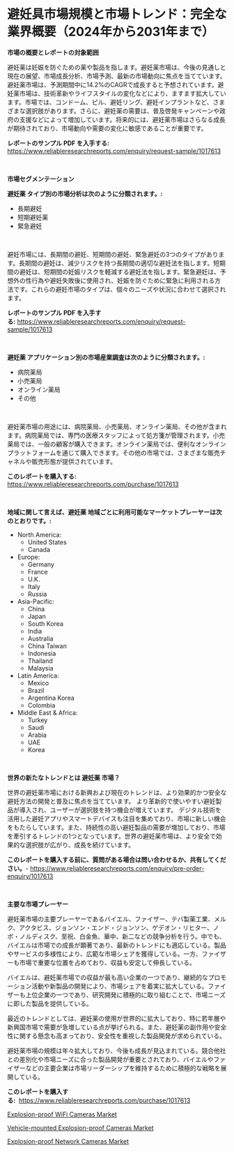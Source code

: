 <p><h1>避妊具市場規模と市場トレンド：完全な業界概要（2024年から2031年まで）</h1></p><p><strong>市場の概要とレポートの対象範囲</strong></p>
<p><p>避妊薬は妊娠を防ぐための薬や製品を指します。避妊薬市場は、今後の見通しと現在の展望、市場成長分析、市場予測、最新の市場動向に焦点を当てています。避妊薬市場は、予測期間中に14.2%のCAGRで成長すると予想されています。避妊薬市場は、技術革新やライフスタイルの変化などにより、ますます拡大しています。市場では、コンドーム、ピル、避妊リング、避妊インプラントなど、さまざまな選択肢があります。さらに、避妊薬の需要は、普及啓発キャンペーンや政府の支援などによって増加しています。将来的には、避妊薬市場はさらなる成長が期待されており、市場動向や需要の変化に敏感であることが重要です。</p></p>
<p><strong>レポートのサンプル PDF を入手する:</strong> <a href="https://www.reliableresearchreports.com/enquiry/request-sample/1017613">https://www.reliableresearchreports.com/enquiry/request-sample/1017613</a></p>
<p>&nbsp;</p>
<p><strong>市場セグメンテーション</strong></p>
<p><strong>避妊薬 タイプ別の市場分析は次のように分類されます。:</strong></p>
<p><ul><li>長期避妊</li><li>短期避妊薬</li><li>緊急避妊</li></ul></p>
<p>&nbsp;</p>
<p><p>避妊市場には、長期間の避妊、短期間の避妊、緊急避妊の3つのタイプがあります。長期間の避妊は、減少リスクを持つ長期間の適切な避妊法を指します。短期間の避妊は、短期間の妊娠リスクを軽減する避妊法を指します。緊急避妊は、予想外の性行為や避妊失敗後に使用され、妊娠を防ぐために緊急に利用される方法です。これらの避妊市場のタイプは、個々のニーズや状況に合わせて選択されます。</p></p>
<p><strong>レポートのサンプル PDF を入手する:</strong>&nbsp;<a href="https://www.reliableresearchreports.com/enquiry/request-sample/1017613">https://www.reliableresearchreports.com/enquiry/request-sample/1017613</a></p>
<p>&nbsp;</p>
<p><strong> 避妊薬 アプリケーション別の市場産業調査は次のように分類されます。:</strong></p>
<p><ul><li>病院薬局</li><li>小売薬局</li><li>オンライン薬局</li><li>その他</li></ul></p>
<p>&nbsp;</p>
<p><p>避妊薬市場の用途には、病院薬局、小売薬局、オンライン薬局、その他が含まれます。病院薬局では、専門の医療スタッフによって処方箋が管理されます。小売薬局では、一般の顧客が購入できます。オンライン薬局では、便利なオンラインプラットフォームを通じて購入できます。その他の市場では、さまざまな販売チャネルや販売形態が提供されています。</p></p>
<p><strong>このレポートを購入する:</strong>&nbsp; <a href="https://www.reliableresearchreports.com/purchase/1017613">https://www.reliableresearchreports.com/purchase/1017613</a></p>
<p>&nbsp;</p>
<p><strong>地域に関して言えば、避妊薬 地域ごとに利用可能なマーケットプレーヤーは次のとおりです。:</strong></p>
<p><ul>
    <li>
        North America:
        <ul>
            <li>United States</li>
            <li>Canada</li>
        </ul>
    </li>
    <li>
        Europe:
        <ul>
            <li>Germany</li>
            <li>France</li>
            <li>U.K.</li>
            <li>Italy</li>
            <li>Russia</li>
        </ul>
    </li>
    <li>
        Asia-Pacific:
        <ul>
            <li>China</li>
            <li>Japan</li>
            <li>South Korea</li>
            <li>India</li>
            <li>Australia</li>
            <li>China Taiwan</li>
            <li>Indonesia</li>
            <li>Thailand</li>
            <li>Malaysia</li>
        </ul>
    </li>
    <li>
        Latin America:
        <ul>
            <li>Mexico</li>
            <li>Brazil</li>
            <li>Argentina Korea</li>
            <li>Colombia</li>
        </ul>
    </li>
    <li>
        Middle East & Africa:
        <ul>
            <li>Turkey</li>
            <li>Saudi</li>
            <li>Arabia</li>
            <li>UAE</li>
            <li>Korea</li>
        </ul>
    </li>
    </ul></p>
<p>&nbsp;</p>
<p><strong>世界の新たなトレンドとは 避妊薬 市場？</strong></p>
<p><p>世界の避妊薬市場における新興および現在のトレンドは、より効果的かつ安全な避妊方法の開発と普及に焦点を当てています。 より革新的で使いやすい避妊製品が導入され、ユーザーが選択肢を持つ機会が増えています。 デジタル技術を活用した避妊アプリやスマートデバイスも注目を集めており、市場に新しい機会をもたらしています。また、持続性の高い避妊製品の需要が増加しており、市場を牽引するトレンドの1つとなっています。世界の避妊薬市場は、より安全で効果的な選択肢が広がり、成長を続けています。</p></p>
<p><strong>このレポートを購入する前に、質問がある場合は問い合わせるか、共有してください。</strong>- <a href="https://www.reliableresearchreports.com/enquiry/pre-order-enquiry/1017613">https://www.reliableresearchreports.com/enquiry/pre-order-enquiry/1017613</a></p>
<p>&nbsp;</p>
<p><strong>主要な市場プレーヤー</strong></p>
<p><p>避妊薬市場の主要プレーヤーであるバイエル、ファイザー、テバ製薬工業、メルク、アクタビス、ジョンソン・エンド・ジョンソン、ゲデオン・リヒター、ノボ・ノルディスク、至祝、白金魚、華中、新二などの競争分析を行う。中でも、バイエルは市場での成長が顕著であり、最新のトレンドにも適応している。製品やサービスの多様性により、広範な市場シェアを獲得している。一方、ファイザーも市場で重要な位置を占めており、収益も安定して伸長している。</p><p>バイエルは、避妊薬市場での収益が最も高い企業の一つであり、継続的なプロモーション活動や新製品の開発により、市場シェアを着実に拡大している。ファイザーも上位企業の一つであり、研究開発に積極的に取り組むことで、市場ニーズに即した製品を提供している。</p><p>最近のトレンドとしては、避妊薬の使用が世界的に拡大しており、特に若年層や新興国市場で需要が急増している点が挙げられる。また、避妊薬の副作用や安全性に関する懸念も高まっており、安全性を重視した製品開発が求められている。</p><p>避妊薬市場の規模は年々拡大しており、今後も成長が見込まれている。競合他社との差別化や市場ニーズに合った製品開発が重要とされており、バイエルやファイザーなどの主要企業は市場リーダーシップを維持するために積極的な戦略を展開している。</p></p>
<p><strong>このレポートを購入する:</strong>&nbsp;&nbsp;<a href="https://www.reliableresearchreports.com/purchase/1017613">https://www.reliableresearchreports.com/purchase/1017613</a></p>
<p><p><a href="https://view.publitas.com/reportprime-1/explosion-proof-wifi-cameras-market-size-growth-outlook-from-2023-to-2030-projecting-at-markets-trends-analysis-by-application-regional-outlook-and-revenue/">Explosion-proof WiFi Cameras Market</a></p><p><a href="https://view.publitas.com/reportprime-1/vehicle-mounted-explosion-proof-cameras-market-size-market-share-and-global-market-analysis-report-2023-2030/">Vehicle-mounted Explosion-proof Cameras Market</a></p><p><a href="https://view.publitas.com/reportprime-1/explosion-proof-network-cameras-market-dynamics-2023-2030-also-about-its-market-trends-projections-and-opportunities/">Explosion-proof Network Cameras Market</a></p></p>